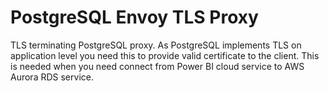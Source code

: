 # PostgreSQL Envoy TLS Proxy

TLS terminating PostgreSQL proxy. As PostgreSQL implements TLS on application level you need this to provide valid certificate to the client. This is needed when you need connect from Power BI cloud service to AWS Aurora RDS service.


